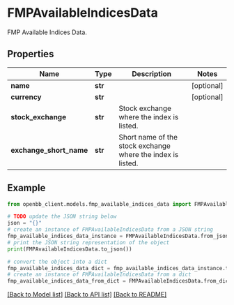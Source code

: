 # FMPAvailableIndicesData

FMP Available Indices Data.

## Properties

Name | Type | Description | Notes
------------ | ------------- | ------------- | -------------
**name** | **str** |  | [optional] 
**currency** | **str** |  | [optional] 
**stock_exchange** | **str** | Stock exchange where the index is listed. | 
**exchange_short_name** | **str** | Short name of the stock exchange where the index is listed. | 

## Example

```python
from openbb_client.models.fmp_available_indices_data import FMPAvailableIndicesData

# TODO update the JSON string below
json = "{}"
# create an instance of FMPAvailableIndicesData from a JSON string
fmp_available_indices_data_instance = FMPAvailableIndicesData.from_json(json)
# print the JSON string representation of the object
print(FMPAvailableIndicesData.to_json())

# convert the object into a dict
fmp_available_indices_data_dict = fmp_available_indices_data_instance.to_dict()
# create an instance of FMPAvailableIndicesData from a dict
fmp_available_indices_data_from_dict = FMPAvailableIndicesData.from_dict(fmp_available_indices_data_dict)
```
[[Back to Model list]](../README.md#documentation-for-models) [[Back to API list]](../README.md#documentation-for-api-endpoints) [[Back to README]](../README.md)



